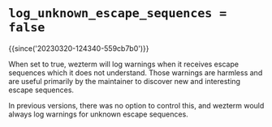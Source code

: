 # `log_unknown_escape_sequences = false`

{{since('20230320-124340-559cb7b0')}}

When set to true, wezterm will log warnings when it receives escape
sequences which it does not understand.  Those warnings are harmless
and are useful primarily by the maintainer to discover new and
interesting escape sequences.

In previous versions, there was no option to control this,
and wezterm would always log warnings for unknown escape
sequences.
